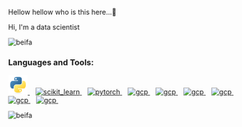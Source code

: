 Hellow hellow who is this here...👋

Hi, I'm a data scientist

<p align="left"> <img src="https://komarev.com/ghpvc/?username=beifa&label=Profile%20views&color=0e75b6&style=flat" alt="beifa" /> </p>

<h3 align="left">Languages and Tools:</h3>
<p align="left"> 
  
<a href="https://www.python.org" target="_blank">  
  <img src="https://raw.githubusercontent.com/devicons/devicon/master/icons/python/python-original.svg" alt="python" width="40" height="40"/> </a>&nbsp;&nbsp;   
<a href="https://scikit-learn.org/" target="_blank">   
  <img src="https://upload.wikimedia.org/wikipedia/commons/0/05/Scikit_learn_logo_small.svg" alt="scikit_learn" width="40" height="40"/> </a>&nbsp;&nbsp;    
<a href="https://pytorch.org/" target="_blank">   
  <img src="https://www.vectorlogo.zone/logos/pytorch/pytorch-icon.svg" alt="pytorch" width="40" height="40"/> </a>&nbsp;&nbsp;
<a href="https://opencv.org/" target="_blank"> 
  <img src="https://www.vectorlogo.zone/logos/opencv/opencv-ar21.svg" alt="gcp" width="40" height="40"/> </a>&nbsp;&nbsp;
<a href="https://pandas.pydata.org/" target="_blank"> 
  <img src="https://github.com/valohai/ml-logos/blob/master/pandas.svg" alt="gcp" width="40" height="40"/> </a>&nbsp;&nbsp;
<a href="https://numpy.org" target="_blank"> 
  <img src="https://www.vectorlogo.zone/logos/numpy/numpy-icon.svg" alt="gcp" width="40" height="40"/> </a>&nbsp;&nbsp; 
<a href="https://www.scipy.org/" target="_blank"> 
    <img src="https://github.com/valohai/ml-logos/blob/master/scipy.svg" alt="gcp" width="40" height="40"/> </a>&nbsp;&nbsp;  
<a href="https://cloud.google.com" target="_blank"> 
  <img src="https://www.vectorlogo.zone/logos/google_cloud/google_cloud-icon.svg" alt="gcp" width="40" height="40"/> </a>&nbsp;&nbsp;
<a href="https://www.docker.com/" target="_blank"> 
  <img src="https://www.vectorlogo.zone/logos/docker/docker-official.svg" alt="gcp" width="40" height="40"/> </a>&nbsp;&nbsp;  
</p>


<!--Github stats -->
<!-- <p><img align="left" src="https://github-readme-stats.vercel.app/api/top-langs?username=beifa&show_icons=true&locale=en&layout=compact" alt="beifa" /></p> -->
<p>&nbsp;<img align="left" src="https://github-readme-stats.vercel.app/api?username=beifa&count_private=true&show_icons=true&hide=contribs&theme=tokyonight&locale=en" alt="beifa" /></p>

<!---
beifa/beifa is a ✨ special ✨ repository because its `README.md` (this file) appears on your GitHub profile.
You can click the Preview link to take a look at your changes.
--->
